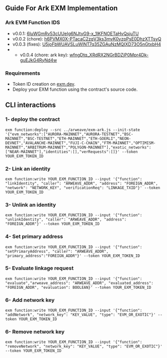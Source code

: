 ## Guide For Ark EXM Implementation 

### Ark EVM Function IDS 
- v0.0.1: [6luWGmRv53cUUeIg6NJtyG9-x_1lKFNOETaHvQsjuTU](https://api.exm.dev/read/6luWGmRv53cUUeIg6NJtyG9-x_1lKFNOETaHvQsjuTU)
- v0.0.2 (chore): [h6PVMX0X-PTacaC2zqV3ks3mvK0yzpPsE0DhzXTTsyQ](https://api.exm.dev/read/h6PVMX0X-PTacaC2zqV3ks3mvK0yzpPsE0DhzXTTsyQ)
- v0.0.3 (fixes): [U5joFbWUAVSLuWlNT7q35ZGAuNzMQIXD73O5nGtxbH4](https://api.exm.dev/read/U5joFbWUAVSLuWlNT7q35ZGAuNzMQIXD73O5nGtxbH4)
- - v0.0.4 (chore: ark key): [wfngDtq_XRdRX2NGrBDZjP0Mpr4Dk-guEJkG4RyNd4w](https://api.exm.dev/read/wfngDtq_XRdRX2NGrBDZjP0Mpr4Dk-guEJkG4RyNd4w)

### Requirements
- Token ID creation on [exm.dev](https://exm.dev/login).
- Deploy your EXM function using the contract's source code.

## CLI interactions

### 1- deploy the contract

```console
exm function:deploy --src ../arweave/exm-ark.js --init-state '{"evm_networks":["AURORA-MAINNET","AURORA-TESTNET","BSC-MAINNET","BSC-TESTNET","ETH-MAINNET","ETH-GOERLI","NEON-DEVNET","AVALANCHE-MAINNET","FUJI-C-CHAIN","FTM-MAINNET","OPTIMISM-MAINNET","ARBITRUM-MAINNET","POLYGON-MAINNET"],"exotic_networks":["NEAR-MAINNET"],"identities":[],"verRequests":[]}' --token YOUR_EXM_TOKEN_ID
```

### 2- Link an identity

```console
exm function:write YOUR_EXM_FUNCTION_ID --input '{"function": "linkIdentity", "caller": "ARWEAVE_ADDR", "address": "FOREIGN_ADDR", "network": "NETWORK_KEY", "verificationReq": "LINKAGE_TXID"}' --token YOUR_EXM_TOKEN_ID
```

### 3- Unlink an identity

```console
exm function:write YOUR_EXM_FUNCTION_ID --input '{"function": "unlinkIdentity", "caller": "ARWEAVE_ADDR", "address": "FOREIGN_ADDR"}' --token YOUR_EXM_TOKEN_ID
```

### 4- Set primary address

```console
exm function:write YOUR_EXM_FUNCTION_ID --input '{"function": "setPrimaryAddress", "caller": "ARWEAVE_ADDR", "primary_address":"FOREIGN_ADDR"}' --token YOUR_EXM_TOKEN_ID
```

### 5- Evaluate linkage request

```console
exm function:write YOUR_EXM_FUNCTION_ID --input '{"function": "evaluate","arweave_address": "ARWEAVE_ADDR", "evaluated_address": "FOREIGN_ADDR", "evaluation": BOOLEAN}' --token YOUR_EXM_TOKEN_ID
```

### 6- Add network key

```console
exm function:write YOUR_EXM_FUNCTION_ID --input '{"function": "addNetwork", "network_key": "KEY_VALUE", "type": "EVM_OR_EXOTIC"}' --token YOUR_EXM_TOKEN_ID

```

### 6- Remove network key

```console
exm function:write YOUR_EXM_FUNCTION_ID --input '{"function": "removeNetwork", "network_key": "KEY_VALUE", "type": "EVM_OR_EXOTIC"}' --token YOUR_EXM_TOKEN_ID

```
